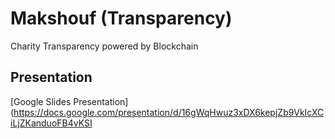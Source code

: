 # Makshouf (Transparency)
Charity Transparency powered by Blockchain

## Presentation

[Google Slides Presentation](https://docs.google.com/presentation/d/16gWqHwuz3xDX6kepjZb9VkIcXCiLjZKanduoFB4vKSI
